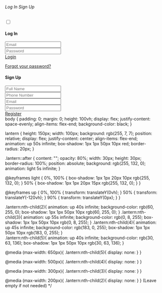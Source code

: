 <!doctype html>
<html lang="en">
<head>
  <title>Webleb</title>
  <meta charset="utf-8">
  <meta name="viewport" content="width=device-width, initial-scale=1, shrink-to-fit=no">
  <link rel="stylesheet" href="https://unicons.iconscout.com/release/v2.1.9/css/unicons.css">
  <link rel="stylesheet" href="https://cdnjs.cloudflare.com/ajax/libs/twitter-bootstrap/4.5.0/css/bootstrap.min.css">
<link rel="stylesheet" href="/css/styles.css">
</head>
<body>
<div id="stars"></div>
<div id="stars2"></div>
<div id="stars3"></div>
<div class="section">
  <div class="container">
    <div class="row full-height justify-content-center">
      <div class="col-12 text-center align-self-center py-5">
        <div class="section pb-5 pt-5 pt-sm-2 text-center">
          <h6 class="mb-0 pb-3"><span>Log In </span><span>Sign Up</span></h6>
                <input class="checkbox" type="checkbox" id="reg-log" name="reg-log"/>
                <label for="reg-log"></label>
          <div class="card-3d-wrap mx-auto">
            <div class="card-3d-wrapper">
              <div class="card-front">
                <div class="center-wrap">
                  <div class="section text-center">
                    <h4 class="mb-4 pb-3">Log In</h4>
                    <div class="form-group">
                      <input type="email" class="form-style" placeholder="Email">
                      <i class="input-icon uil uil-at"></i>
                    </div>	
                    <div class="form-group mt-2">
                      <input type="password" class="form-style" placeholder="Password">
                      <i class="input-icon uil uil-lock-alt"></i>
                    </div>
                    <a href="https://www.web-leb.com/code" class="btn mt-4">Login</a>
                    <p class="mb-0 mt-4 text-center"><a href="https://www.web-leb.com/code" class="link">Forgot your password?</a></p>
                      </div>
                    </div>
                  </div>
              <div class="card-back">
                <div class="center-wrap">
                  <div class="section text-center">
                    <h4 class="mb-3 pb-3">Sign Up</h4>
                    <div class="form-group">
                      <input type="text" class="form-style" placeholder="Full Name">
                      <i class="input-icon uil uil-user"></i>
                    </div>	
                    <div class="form-group mt-2">
                      <input type="tel" class="form-style" placeholder="Phone Number">
                      <i class="input-icon uil uil-phone"></i>
                    </div>	
                    <div class="form-group mt-2">
                      <input type="email" class="form-style" placeholder="Email">
                      <i class="input-icon uil uil-at"></i>
                    </div>
                    <div class="form-group mt-2">
                      <input type="password" class="form-style" placeholder="Password">
                      <i class="input-icon uil uil-lock-alt"></i>
                    </div>
                    <a href="https://www.web-leb.com/code" class="btn mt-4">Register</a>
                      </div>
                    </div>
                  </div>
                </div>
              </div>
            </div>
          </div>
        </div>
    </div>
</div>
</body>
</html>
<!DOCTYPE html>
<html>
  <head>
    <title>Html coding</title>
  </head>
  <body>
    <div class="lantern"></div>
    <div class="lantern"></div>
    <div class="lantern"></div>
    <div class="lantern"></div>
  </body>
body {
  padding: 0;
  margin: 0;
  height: 100vh;
  display: flex;
  justify-content: space-evenly;
  align-items: flex-end;
  background-color: black;
}

lantern {
  height: 150px;
  width: 100px;
  background: rgb(255, 7, 7);
  position: relative;
  display: flex;
  justify-content: center;
  align-items: flex-end;
  animation: up 50s infinite;
  box-shadow: 1px 1px 50px 10px red;
  border-radius: 20px;
}

.lantern::after {
  content: "";
  opacity: 80%;
  width: 30px;
  height: 30px;
  border-radius: 100%;
  position: absolute;
  background: rgb(255, 132, 0);
  animation: light 5s infinite;
}

@keyframes light {
  0%, 100% {
    box-shadow: 1px 1px 20px 10px rgb(255, 132, 0);
  }
  50% {
    box-shadow: 1px 1px 20px 15px rgb(255, 132, 0);
  }
}

@keyframes up {
  0%, 100% {
    transform: translateY(0vh);
  }
  50% {
    transform: translateY(-120vh);
  }
  90% {
    transform: translateY(0px);
  }
}

.lantern:nth-child(2){
  animation: up 40s infinite;
  background-color: rgb(60, 255, 0);
  box-shadow: 1px 1px 50px 10px rgb(60, 255, 0);
}
.lantern:nth-child(3){
  animation: up 55s infinite;
  background-color: rgb(0, 8, 255);
  box-shadow: 1px 1px 50px 10px rgb(0, 8, 255);
}
 .lantern:nth-child(4){
  animation: up 45s infinite;
  background-color: rgb(183, 0, 255);
  box-shadow: 1px 1px 50px 10px rgb(183, 0, 255);
}   
 .lantern:nth-child(5){
  animation: up 40s infinite;
  background-color: rgb(30, 63, 136);
  box-shadow: 1px 1px 50px 10px rgb(30, 63, 136);
}   
   
@media (max-width: 650px){
  .lantern:nth-child(5){
    display: none:
  }
}

 @media (max-width: 500px){
  .lantern:nth-child(4){
    display: none:
  }
}   
  
  @media (max-width: 300px){
  .lantern:nth-child(3){
    display: none:
  }
}

@media (max-width: 200px){
  .lantern:nth-child(2){
    display: none:
  }
}
(Leave empty if not needed) */                                      
